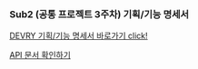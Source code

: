 ### Sub2 (공통 프로젝트 3주차) 기획/기능 명세서

[DEVRY 기획/기능 명세서 바로가기 click!](https://www.notion.so/DEVRY-30253418aa42491e81c861aaad0e3b2c)

[API 문서 확인하기](https://www.notion.so/Devry-API-Document-057c077d706c4dfb8db173658c39d185)